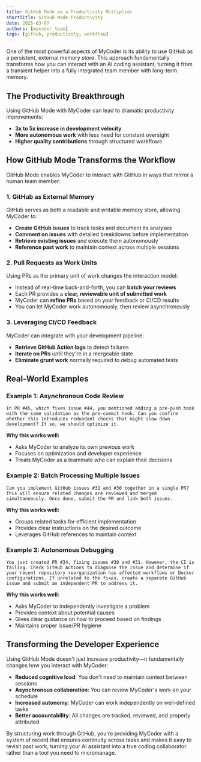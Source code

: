 ```yaml
---
title: GitHub Mode as a Productivity Multiplier
shortTitle: GitHub Mode Productivity
date: 2025-03-07
authors: [mycoder_team]
tags: [github, productivity, workflow]
---
```


One of the most powerful aspects of MyCoder is its ability to use GitHub as a persistent, external memory store. This approach fundamentally transforms how you can interact with an AI coding assistant, turning it from a transient helper into a fully integrated team member with long-term memory.

<!-- truncate -->

## The Productivity Breakthrough

Using GitHub Mode with MyCoder can lead to dramatic productivity improvements:

- **3x to 5x increase in development velocity**
- **More autonomous work** with less need for constant oversight
- **Higher quality contributions** through structured workflows

## How GitHub Mode Transforms the Workflow

GitHub Mode enables MyCoder to interact with GitHub in ways that mirror a human team member:

### 1. GitHub as External Memory

GitHub serves as both a readable and writable memory store, allowing MyCoder to:

- **Create GitHub issues** to track tasks and document its analyses
- **Comment on issues** with detailed breakdowns before implementation
- **Retrieve existing issues** and execute them autonomously
- **Reference past work** to maintain context across multiple sessions

### 2. Pull Requests as Work Units

Using PRs as the primary unit of work changes the interaction model:

- Instead of real-time back-and-forth, you can **batch your reviews**
- Each PR provides a **clear, reviewable unit of submitted work**
- MyCoder can **refine PRs** based on your feedback or CI/CD results
- You can let MyCoder work autonomously, then review asynchronously

### 3. Leveraging CI/CD Feedback

MyCoder can integrate with your development pipeline:

- **Retrieve GitHub Action logs** to detect failures
- **Iterate on PRs** until they're in a mergeable state
- **Eliminate grunt work** normally required to debug automated tests

## Real-World Examples

### Example 1: Asynchronous Code Review

```
In PR #45, which fixes issue #44, you mentioned adding a pre-push hook with the same validation as the pre-commit hook. Can you confirm whether this introduces redundant checks that might slow down development? If so, we should optimize it.
```

**Why this works well:**
- Asks MyCoder to analyze its own previous work
- Focuses on optimization and developer experience
- Treats MyCoder as a teammate who can explain their decisions

### Example 2: Batch Processing Multiple Issues

```
Can you implement GitHub issues #31 and #30 together in a single PR? This will ensure related changes are reviewed and merged simultaneously. Once done, submit the PR and link both issues.
```

**Why this works well:**
- Groups related tasks for efficient implementation
- Provides clear instructions on the desired outcome
- Leverages GitHub references to maintain context

### Example 3: Autonomous Debugging

```
You just created PR #34, fixing issues #30 and #31. However, the CI is failing. Check GitHub Actions to diagnose the issue and determine if your recent repository reorganization has affected workflows or Docker configurations. If unrelated to the fixes, create a separate GitHub issue and submit an independent PR to address it.
```

**Why this works well:**
- Asks MyCoder to independently investigate a problem
- Provides context about potential causes
- Gives clear guidance on how to proceed based on findings
- Maintains proper issue/PR hygiene

## Transforming the Developer Experience

Using GitHub Mode doesn't just increase productivity—it fundamentally changes how you interact with MyCoder:

- **Reduced cognitive load**: You don't need to maintain context between sessions
- **Asynchronous collaboration**: You can review MyCoder's work on your schedule
- **Increased autonomy**: MyCoder can work independently on well-defined tasks
- **Better accountability**: All changes are tracked, reviewed, and properly attributed

By structuring work through GitHub, you're providing MyCoder with a system of record that ensures continuity across tasks and makes it easy to revisit past work, turning your AI assistant into a true coding collaborator rather than a tool you need to micromanage.